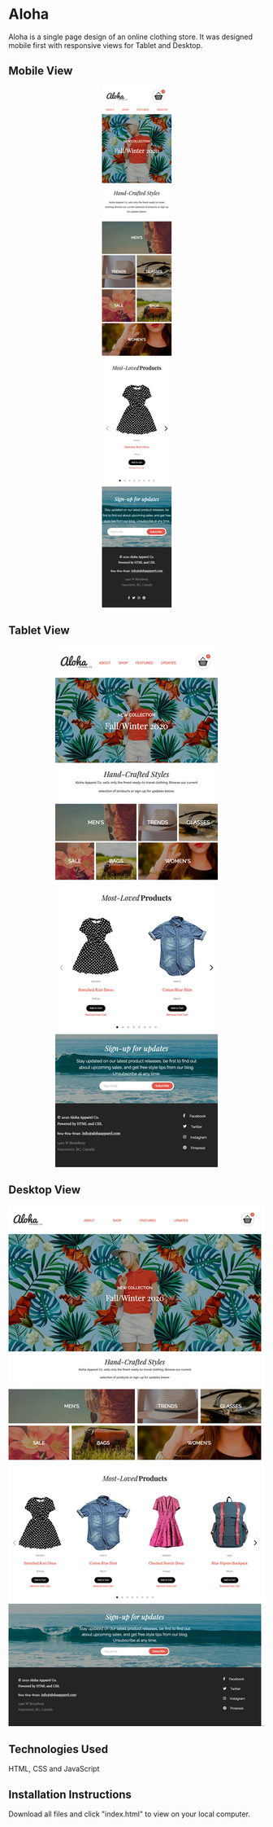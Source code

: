 # Aloha

Aloha is a single page design of an online clothing store. It was designed mobile first with responsive views for Tablet and Desktop.

## Mobile View

<p align="center">
  <img src="https://github.com/jsaputo1/aloha/blob/master/docs/aloha-mobile-view.png" alt="screenshot of mobile view">
  <p>

## Tablet View

<p align="center">

  <img src="https://github.com/jsaputo1/aloha/blob/master/docs/aloha-tablet-view.jpg" alt="screenshot of tablet view">
  </p>

## Desktop View

<p align="center">

  <img src="https://github.com/jsaputo1/aloha/blob/master/docs/aloha-deskop-view.jpg" alt="screenshot of desktop view">
</p>

## Technologies Used

HTML, CSS and JavaScript

## Installation Instructions

Download all files and click "index.html" to view on your local computer.
